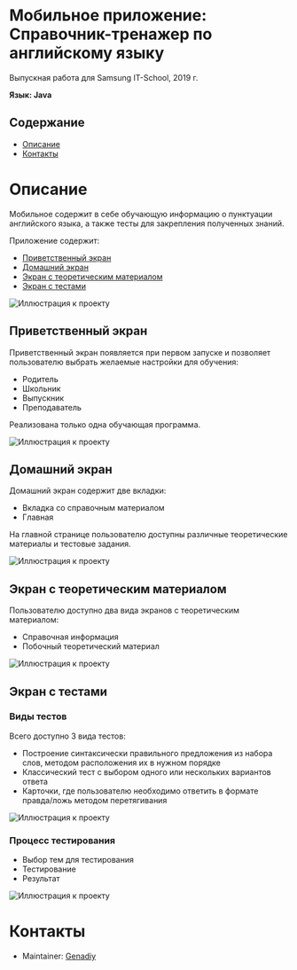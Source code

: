 # Мобильное приложение: Справочник-тренажер по английскому языку
Выпускная работа для Samsung IT-School, 2019 г.

**Язык: Java**
## Содержание
-  [Описание](#general-description)
-  [Контакты](#contact)
# Описание <a name="general-description"></a>
Мобильное содержит в себе обучающую информацию о пунктуации английского языка, а также тесты для закрепления полученных знаний.

Приложение содержит:
- [Приветственный экран](#hello)
- [Домашний экран](#home)
- [Экран с теоретическим материалом](#theory)
- [Экран с тестами](#tests)

![Иллюстрация к проекту](https://github.com/MiiMan/English_project/blob/master/screenshots/activity-list.png)

## Приветственный экран <a name="hello"></a>
Приветственный экран появляется при первом запуске и позволяет пользователю выбрать желаемые настройки для обучения:
- Родитель
- Школьник
- Выпускник
- Преподаватель

Реализована только одна обучающая программа.

![Иллюстрация к проекту](https://github.com/MiiMan/English_project/blob/master/screenshots/hello-activity.png)

## Домашний экран <a name="home"></a>
Домашний экран содержит две вкладки:
- Вкладка со справочным материалом
- Главная

На главной странице пользователю доступны различные теоретические материалы и тестовые задания.

![Иллюстрация к проекту](https://github.com/MiiMan/English_project/blob/master/screenshots/main-activity.png)

## Экран с теоретическим материалом <a name="theory"></a>
Пользователю доступно два вида экранов с теоретическим материалом:
- Справочная информация
- Побочный теоретический материал

![Иллюстрация к проекту](https://github.com/MiiMan/English_project/blob/master/screenshots/theory-activity.png)

## Экран с тестами <a name="tests"></a>

### Виды тестов
Всего доступно 3 вида тестов:
- Построение синтаксически правильного предложения из набора слов, методом расположения их в нужном порядке
- Классический тест с выбором одного или нескольких вариантов ответа
- Карточки, где пользователю необходимо ответить в формате правда/ложь методом перетягивания

![Иллюстрация к проекту](https://github.com/MiiMan/English_project/blob/master/screenshots/test-activity.png)

### Процесс тестирования
- Выбор тем для тестирования
- Тестирование
- Результат

![Иллюстрация к проекту](https://github.com/MiiMan/English_project/blob/master/screenshots/test-activity-2.png)

# Контакты <a name="contact"></a>
- Maintainer: [Genadiy](https://github.com/MiiMan)
